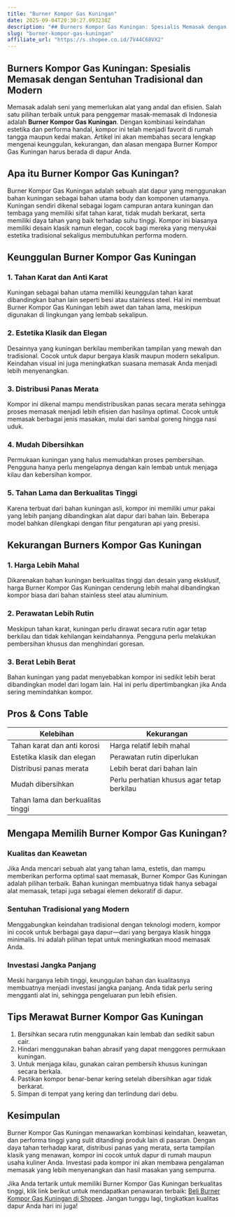 ```yaml
---
title: "Burner Kompor Gas Kuningan"
date: 2025-09-04T20:30:27.093238Z
description: "## Burners Kompor Gas Kuningan: Spesialis Memasak dengan Sentuhan Tradisional dan Modern..."
slug: "burner-kompor-gas-kuningan"
affiliate_url: "https://s.shopee.co.id/7V44C68VX2"
---
```

## Burners Kompor Gas Kuningan: Spesialis Memasak dengan Sentuhan Tradisional dan Modern

Memasak adalah seni yang memerlukan alat yang andal dan efisien. Salah satu pilihan terbaik untuk para penggemar masak-memasak di Indonesia adalah **Burner Kompor Gas Kuningan**. Dengan kombinasi keindahan estetika dan performa handal, kompor ini telah menjadi favorit di rumah tangga maupun kedai makan. Artikel ini akan membahas secara lengkap mengenai keunggulan, kekurangan, dan alasan mengapa Burner Kompor Gas Kuningan harus berada di dapur Anda.

## Apa itu Burner Kompor Gas Kuningan?

Burner Kompor Gas Kuningan adalah sebuah alat dapur yang menggunakan bahan kuningan sebagai bahan utama body dan komponen utamanya. Kuningan sendiri dikenal sebagai logam campuran antara kuningan dan tembaga yang memiliki sifat tahan karat, tidak mudah berkarat, serta memiliki daya tahan yang baik terhadap suhu tinggi. Kompor ini biasanya memiliki desain klasik namun elegan, cocok bagi mereka yang menyukai estetika tradisional sekaligus membutuhkan performa modern.

## Keunggulan Burner Kompor Gas Kuningan

### 1. **Tahan Karat dan Anti Karat**

Kuningan sebagai bahan utama memiliki keunggulan tahan karat dibandingkan bahan lain seperti besi atau stainless steel. Hal ini membuat Burner Kompor Gas Kuningan lebih awet dan tahan lama, meskipun digunakan di lingkungan yang lembab sekalipun.

### 2. **Estetika Klasik dan Elegan**

Desainnya yang kuningan berkilau memberikan tampilan yang mewah dan tradisional. Cocok untuk dapur bergaya klasik maupun modern sekalipun. Keindahan visual ini juga meningkatkan suasana memasak Anda menjadi lebih menyenangkan.

### 3. **Distribusi Panas Merata**

Kompor ini dikenal mampu mendistribusikan panas secara merata sehingga proses memasak menjadi lebih efisien dan hasilnya optimal. Cocok untuk memasak berbagai jenis masakan, mulai dari sambal goreng hingga nasi uduk.

### 4. **Mudah Dibersihkan**

Permukaan kuningan yang halus memudahkan proses pembersihan. Pengguna hanya perlu mengelapnya dengan kain lembab untuk menjaga kilau dan kebersihan kompor.

### 5. **Tahan Lama dan Berkualitas Tinggi**

Karena terbuat dari bahan kuningan asli, kompor ini memiliki umur pakai yang lebih panjang dibandingkan alat dapur dari bahan lain. Beberapa model bahkan dilengkapi dengan fitur pengaturan api yang presisi.

## Kekurangan Burners Kompor Gas Kuningan

### 1. **Harga Lebih Mahal**

Dikarenakan bahan kuningan berkualitas tinggi dan desain yang eksklusif, harga Burner Kompor Gas Kuningan cenderung lebih mahal dibandingkan kompor biasa dari bahan stainless steel atau aluminium.

### 2. **Perawatan Lebih Rutin**

Meskipun tahan karat, kuningan perlu dirawat secara rutin agar tetap berkilau dan tidak kehilangan keindahannya. Pengguna perlu melakukan pembersihan khusus dan menghindari goresan.

### 3. **Berat Lebih Berat**

Bahan kuningan yang padat menyebabkan kompor ini sedikit lebih berat dibandingkan model dari logam lain. Hal ini perlu dipertimbangkan jika Anda sering memindahkan kompor.

## Pros & Cons Table

| Kelebihan                                            | Kekurangan                                         |
|-------------------------------------------------------|-----------------------------------------------------|
| Tahan karat dan anti korosi                          | Harga relatif lebih mahal                         |
| Estetika klasik dan elegan                           | Perawatan rutin diperlukan                         |
| Distribusi panas merata                              | Lebih berat dari bahan lain                        |
| Mudah dibersihkan                                   | Perlu perhatian khusus agar tetap berkilau        |
| Tahan lama dan berkualitas tinggi                     |                                                     |

## Mengapa Memilih Burner Kompor Gas Kuningan?

### Kualitas dan Keawetan

Jika Anda mencari sebuah alat yang tahan lama, estetis, dan mampu memberikan performa optimal saat memasak, Burner Kompor Gas Kuningan adalah pilihan terbaik. Bahan kuningan membuatnya tidak hanya sebagai alat memasak, tetapi juga sebagai elemen dekoratif di dapur.

### Sentuhan Tradisional yang Modern

Menggabungkan keindahan tradisional dengan teknologi modern, kompor ini cocok untuk berbagai gaya dapur—dari yang bergaya klasik hingga minimalis. Ini adalah pilihan tepat untuk meningkatkan mood memasak Anda.

### Investasi Jangka Panjang

Meski harganya lebih tinggi, keunggulan bahan dan kualitasnya membuatnya menjadi investasi jangka panjang. Anda tidak perlu sering mengganti alat ini, sehingga pengeluaran pun lebih efisien.

## Tips Merawat Burner Kompor Gas Kuningan

1. Bersihkan secara rutin menggunakan kain lembab dan sedikit sabun cair.
2. Hindari menggunakan bahan abrasif yang dapat menggores permukaan kuningan.
3. Untuk menjaga kilau, gunakan cairan pembersih khusus kuningan secara berkala.
4. Pastikan kompor benar-benar kering setelah dibersihkan agar tidak berkarat.
5. Simpan di tempat yang kering dan terlindung dari debu.

## Kesimpulan

Burner Kompor Gas Kuningan menawarkan kombinasi keindahan, keawetan, dan performa tinggi yang sulit ditandingi produk lain di pasaran. Dengan daya tahan terhadap karat, distribusi panas yang merata, serta tampilan klasik yang menawan, kompor ini cocok untuk dapur di rumah maupun usaha kuliner Anda. Investasi pada kompor ini akan membawa pengalaman memasak yang lebih menyenangkan dan hasil masakan yang sempurna.

Jika Anda tertarik untuk memiliki Burner Kompor Gas Kuningan berkualitas tinggi, klik link berikut untuk mendapatkan penawaran terbaik: [Beli Burner Kompor Gas Kuningan di Shopee](https://s.shopee.co.id/7V44C68VX2). Jangan tunggu lagi, tingkatkan kualitas dapur Anda hari ini juga!